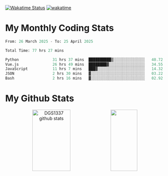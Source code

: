 [![Wakatime Status](https://github.com/noopurphalak/noopurphalak/workflows/wakatime-status-update/badge.svg)](https://github.com/noopurphalak/noopurphalak/actions/workflows/main.yml)
[![wakatime](https://wakatime.com/badge/user/80ace140-ef40-4fdd-b8ed-f3be3d2e1aea.svg)](https://wakatime.com/@80ace140-ef40-4fdd-b8ed-f3be3d2e1aea)

# My Monthly Coding Stats

<!--START_SECTION:waka-->

```python
From: 26 March 2025 - To: 25 April 2025

Total Time: 77 hrs 27 mins

Python               31 hrs 37 mins  ██████████▒░░░░░░░░░░░░░░   40.72 %
Vue.js               26 hrs 49 mins  ████████▓░░░░░░░░░░░░░░░░   34.55 %
JavaScript           11 hrs 7 mins   ███▓░░░░░░░░░░░░░░░░░░░░░   14.32 %
JSON                 2 hrs 30 mins   ▓░░░░░░░░░░░░░░░░░░░░░░░░   03.22 %
Bash                 2 hrs 16 mins   ▓░░░░░░░░░░░░░░░░░░░░░░░░   02.92 %
```

<!--END_SECTION:waka-->

# My Github Stats
<div style="text-align: center;">
  <img width="49%" height="195px" src="https://github-readme-stats-sigma-five.vercel.app/api?username=noopurphalak&show_icons=true&count_private=true&hide_border=true&title_color=00FFFF&icon_color=00FFFF&text_color=00FFFF&bg_color=0d1117" alt="DGS1337 github stats" />
  <img width="41%" height="195px" src="https://github-readme-stats-sigma-five.vercel.app/api/top-langs/?username=noopurphalak&layout=compact&hide_border=true&title_color=00FFFF&text_color=00FFFF&bg_color=0d1117" />
</div>
